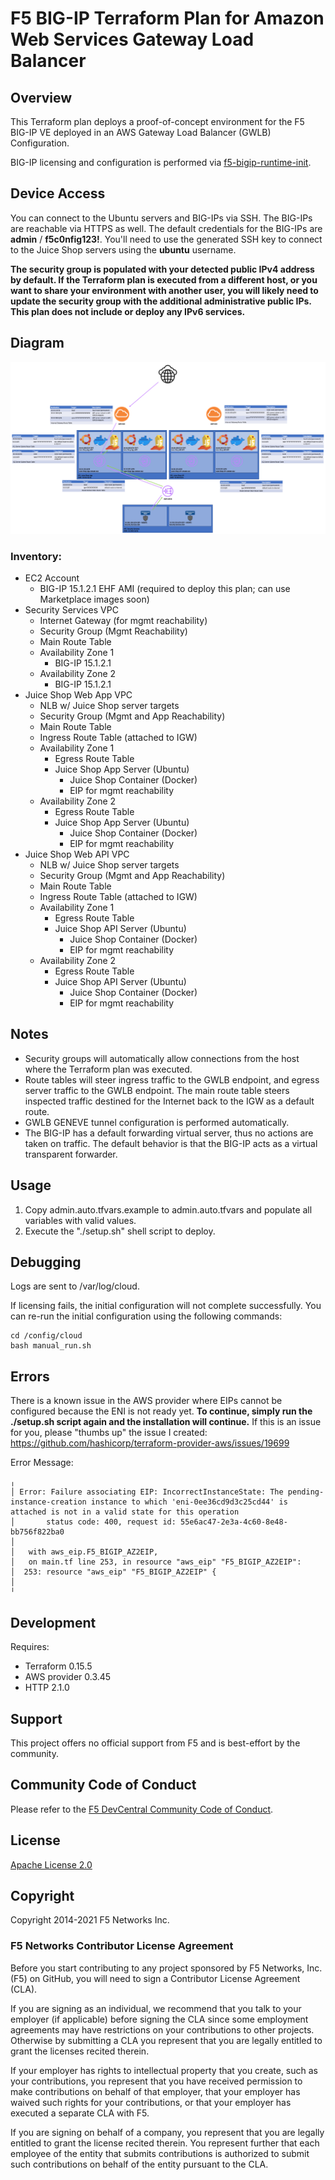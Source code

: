 # F5 BIG-IP Terraform Plan for Amazon Web Services Gateway Load Balancer

## Overview
This Terraform plan deploys a proof-of-concept environment for the F5 BIG-IP VE deployed in an AWS Gateway Load Balancer (GWLB) Configuration.

BIG-IP licensing and configuration is performed via [f5-bigip-runtime-init](https://github.com/F5Networks/f5-bigip-runtime-init).

## Device Access
You can connect to the Ubuntu servers and BIG-IPs via SSH. The BIG-IPs are reachable via HTTPS as well. The default credentials for the BIG-IPs are **admin** / **f5c0nfig123!**. You'll need to use the generated SSH key to connect to the Juice Shop servers using the **ubuntu** username.

**The security group is populated with your detected public IPv4 address by default. If the Terraform plan is executed from a different host, or you want to share your environment with another user, you will likely need to update the security group with the additional administrative public IPs. This plan does not include or deploy any IPv6 services.**

## Diagram

![GWLB Diagram](diagram.png)

### Inventory:
* EC2 Account
    * BIG-IP 15.1.2.1 EHF AMI (required to deploy this plan; can use Marketplace images soon)
* Security Services VPC
    * Internet Gateway (for mgmt reachability)
    * Security Group (Mgmt Reachability)
    * Main Route Table
    * Availability Zone 1
        * BIG-IP 15.1.2.1
    * Availability Zone 2
        * BIG-IP 15.1.2.1
* Juice Shop Web App VPC
    * NLB w/ Juice Shop server targets
    * Security Group (Mgmt and App Reachability)
    * Main Route Table
    * Ingress Route Table (attached to IGW)
    * Availability Zone 1
        * Egress Route Table
        * Juice Shop App Server (Ubuntu)
            * Juice Shop Container (Docker)
            * EIP for mgmt reachability
    * Availability Zone 2
        * Egress Route Table
        * Juice Shop App Server (Ubuntu)
            * Juice Shop Container (Docker)
            * EIP for mgmt reachability
* Juice Shop Web API VPC
    * NLB w/ Juice Shop server targets
    * Security Group (Mgmt and App Reachability)
    * Main Route Table
    * Ingress Route Table (attached to IGW)
    * Availability Zone 1
        * Egress Route Table
        * Juice Shop API Server (Ubuntu)
            * Juice Shop Container (Docker)
            * EIP for mgmt reachability
    * Availability Zone 2
        * Egress Route Table
        * Juice Shop API Server (Ubuntu)
            * Juice Shop Container (Docker)
            * EIP for mgmt reachability

## Notes
- Security groups will automatically allow connections from the host where the Terraform plan was executed.
- Route tables will steer ingress traffic to the GWLB endpoint, and egress server traffic to the GWLB endpoint. The main route table steers inspected traffic destined for the Internet back to the IGW as a default route.
- GWLB GENEVE tunnel configuration is performed automatically.
- The BIG-IP has a default forwarding virtual server, thus no actions are taken on traffic. The default behavior is that the BIG-IP acts as a virtual transparent forwarder.

## Usage
1. Copy admin.auto.tfvars.example to admin.auto.tfvars and populate all variables with valid values.
2. Execute the "./setup.sh" shell script to deploy.

## Debugging

Logs are sent to /var/log/cloud.

If licensing fails, the initial configuration will not complete successfully. You can re-run the initial configuration using the following commands:

```
cd /config/cloud
bash manual_run.sh
```

## Errors
There is a known issue in the AWS provider where EIPs cannot be configured because the ENI is not ready yet. **To continue, simply run the ./setup.sh script again and the installation will continue.** If this is an issue for you, please "thumbs up" the issue I created: https://github.com/hashicorp/terraform-provider-aws/issues/19699

Error Message:
```
╷
│ Error: Failure associating EIP: IncorrectInstanceState: The pending-instance-creation instance to which 'eni-0ee36cd9d3c25cd44' is attached is not in a valid state for this operation
│       status code: 400, request id: 55e6ac47-2e3a-4c60-8e48-bb756f822ba0
│ 
│   with aws_eip.F5_BIGIP_AZ2EIP,
│   on main.tf line 253, in resource "aws_eip" "F5_BIGIP_AZ2EIP":
│  253: resource "aws_eip" "F5_BIGIP_AZ2EIP" {
│ 
╵
```

## Development
Requires:
* Terraform 0.15.5
* AWS provider 0.3.45 
* HTTP 2.1.0

## Support
This project offers no official support from F5 and is best-effort by the community.

## Community Code of Conduct
Please refer to the [F5 DevCentral Community Code of Conduct](code_of_conduct.md).

## License
[Apache License 2.0](LICENSE)

## Copyright
Copyright 2014-2021 F5 Networks Inc.

### F5 Networks Contributor License Agreement
Before you start contributing to any project sponsored by F5 Networks, Inc. (F5) on GitHub, you will need to sign a Contributor License Agreement (CLA).

If you are signing as an individual, we recommend that you talk to your employer (if applicable) before signing the CLA since some employment agreements may have restrictions on your contributions to other projects.
Otherwise by submitting a CLA you represent that you are legally entitled to grant the licenses recited therein.

If your employer has rights to intellectual property that you create, such as your contributions, you represent that you have received permission to make contributions on behalf of that employer, that your employer has waived such rights for your contributions, or that your employer has executed a separate CLA with F5.

If you are signing on behalf of a company, you represent that you are legally entitled to grant the license recited therein.
You represent further that each employee of the entity that submits contributions is authorized to submit such contributions on behalf of the entity pursuant to the CLA.
